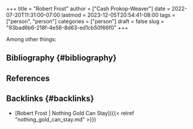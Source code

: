 +++
title = "Robert Frost"
author = ["Cash Prokop-Weaver"]
date = 2022-07-20T11:31:00-07:00
lastmod = 2023-12-05T20:54:41-08:00
tags = ["person", "person"]
categories = ["person"]
draft = false
slug = "93bad6b6-218f-4e56-8d63-ed1cb50f66f0"
+++

Among other things:


## Bibliography {#bibliography}

## References

<style>.csl-entry{text-indent: -1.5em; margin-left: 1.5em;}</style><div class="csl-bib-body">
</div>


## Backlinks {#backlinks}

-   [Robert Frost | Nothing Gold Can Stay]({{< relref "nothing_gold_can_stay.md" >}})
